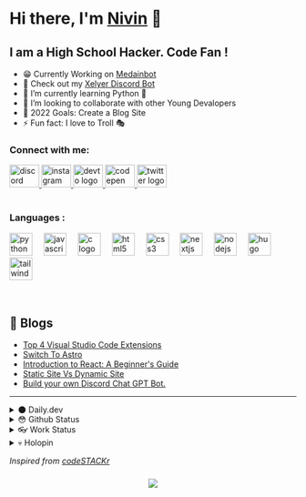 # Hi there, I'm [Nivin](https://nivins.in/) 🤟

## I am a High School Hacker. Code Fan !

- 😁 Currently Working on [Medainbot](https://github.com/Medain-NFT)
- 🔭 Check out my [Xelyer Discord Bot]()
- 🌱 I’m currently learning Python 🤣
- 👯 I’m looking to collaborate with other Young Devalopers
- 🥅 2022 Goals: Create a Blog Site
- ⚡ Fun fact: I love to Troll 🎭

### Connect with me:

<div align="left">
  <a href="https://discord.gg/bT8jhUykVS" target="_blank">
    <img src="https://raw.githubusercontent.com/maurodesouza/profile-readme-generator/master/src/assets/icons/social/discord/default.svg" width="52" height="40" alt="discord logo"  />
  </a>
  <a href="https://www.instagram.com/nivinvysakh/" target="_blank">
    <img src="https://raw.githubusercontent.com/maurodesouza/profile-readme-generator/master/src/assets/icons/social/instagram/default.svg" width="52" height="40" alt="instagram logo"  />
  </a>
  <a href="https://dev.to/nivincantake" target="_blank">
    <img src="https://raw.githubusercontent.com/maurodesouza/profile-readme-generator/master/src/assets/icons/social/devto/default.svg" width="52" height="40" alt="devto logo"  />
  </a>
  <a href="https://codepen.io/Nivin389" target="_blank">
    <img src="https://raw.githubusercontent.com/maurodesouza/profile-readme-generator/master/src/assets/icons/social/codepen/default.svg" width="52" height="40" alt="codepen logo"  />
  </a>
  <a href="https://twitter.com/Nivin389" target="_blank">
    <img src="https://raw.githubusercontent.com/maurodesouza/profile-readme-generator/master/src/assets/icons/social/twitter/default.svg" width="52" height="40" alt="twitter logo"  />
  </a>
</div>

<br>

### Languages :

<div align="left">
  <img src="https://cdn.jsdelivr.net/gh/devicons/devicon/icons/python/python-original.svg" height="40" alt="python logo"  />
  <img width="12" />
  <img src="https://cdn.jsdelivr.net/gh/devicons/devicon/icons/javascript/javascript-original.svg" height="40" alt="javascript logo"  />
  <img width="12" />
  <img src="https://cdn.jsdelivr.net/gh/devicons/devicon/icons/c/c-original.svg" height="40" alt="c logo"  />
  <img width="12" />
  <img src="https://cdn.jsdelivr.net/gh/devicons/devicon/icons/html5/html5-original.svg" height="40" alt="html5 logo"  />
  <img width="12" />
  <img src="https://cdn.jsdelivr.net/gh/devicons/devicon/icons/css3/css3-original.svg" height="40" alt="css3 logo"  />
  <img width="12" />
  <img src="https://cdn.jsdelivr.net/gh/devicons/devicon/icons/nextjs/nextjs-original.svg" height="40" alt="nextjs logo"  />
  <img width="12" />
  <img src="https://cdn.jsdelivr.net/gh/devicons/devicon/icons/nodejs/nodejs-original.svg" height="40" alt="nodejs logo"  />
  <img width="12" />
  <img src="https://cdn.jsdelivr.net/gh/devicons/devicon/icons/hugo/hugo-original.svg" height="40" alt="hugo logo"  />
  <img width="12" />
  <img src="https://cdn.jsdelivr.net/gh/devicons/devicon/icons/tailwindcss/tailwindcss-original-wordmark.svg" height="40" alt="tailwindcss logo"  />
</div>

<br />
<br />


## 📕 Blogs
<!-- BLOG-POST-LIST:START -->
- [Top 4 Visual Studio Code Extensions](https://dev.to/nivincantake/top-4-visual-studio-code-extensions-4hno)
- [Switch To Astro](https://dev.to/nivincantake/switch-to-astro-1ga3)
- [Introduction to React: A Beginner&#39;s Guide](https://dev.to/nivincantake/introduction-to-react-a-beginners-guide-2ek7)
- [Static Site Vs Dynamic Site](https://dev.to/nivincantake/static-site-vs-dynamic-site-44n2)
- [Build your own Discord Chat GPT Bot.](https://dev.to/nivincantake/create-discord-bot-with-chatgpt-5jp)
<!-- BLOG-POST-LIST:END -->
---


<details>
  <summary>🌑 Daily.dev</summary>

<a href="https://app.daily.dev/DailyDevTips"><img src="https://github.com/ilynivin/ilynivin/blob/main/devcard.svg" width="400" alt="Nivin's Dev Card"/></a>


</details>

<details>
<summary>😳 Github Status</summary>


<!--START_SECTION:activity-->
1. 💪 Opened PR [#4](https://github.com/ilynivin/Website/pull/4) in [ilynivin/Website](https://github.com/ilynivin/Website)
2. 🚀 Published release [New Changes !](https://github.com/Medain-NFT/MedainBot/releases/tag/V1.0.1) in [Medain-NFT/MedainBot](https://github.com/Medain-NFT/MedainBot)
3. 🚀 Published release [Intatal Release](https://github.com/Medain-NFT/MedainBot/releases/tag/V1.0.0) in [Medain-NFT/MedainBot](https://github.com/Medain-NFT/MedainBot)
4. 🎉 Merged PR [#1](https://github.com/Medain-NFT/MedainBot/pull/1) in [Medain-NFT/MedainBot](https://github.com/Medain-NFT/MedainBot)
5. 🎉 Merged PR [#5](https://github.com/Xelyer/Xelyerbot/pull/5) in [Xelyer/Xelyerbot](https://github.com/Xelyer/Xelyerbot)
<!--END_SECTION:activity-->


</details>


<details>
<summary>👓 Work Status</summary>

<!--START_SECTION:waka-->

```txt
YAML       54 mins         >>>>>>>>>>>>>>>>>>>>>>>::   91.50 %
Other      4 mins          >>:::::::::::::::::::::::   08.00 %
Markdown   0 secs          :::::::::::::::::::::::::   00.50 %
```

<!--END_SECTION:waka-->

</details>

<details>
<summary>💀 Holopin</summary>

[![An image of @ilynivin's Holopin badges, which is a link to view their full Holopin profile](https://holopin.me/ilynivin)](https://holopin.io/@ilynivin)

</details>



*Inspired from [codeSTACKr](https://github.com/codeSTACKr/codeSTACKr)* 

<h3 align = center>

[![](https://visitcount.itsvg.in/api?id=Nivin389&label=Profile%20Views&color=4&icon=6&pretty=true)](https://visitcount.itsvg.in)

</h3>


